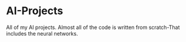 # AI-Projects
All of my AI projects. Almost all of the code is written from scratch-That includes the neural networks.
